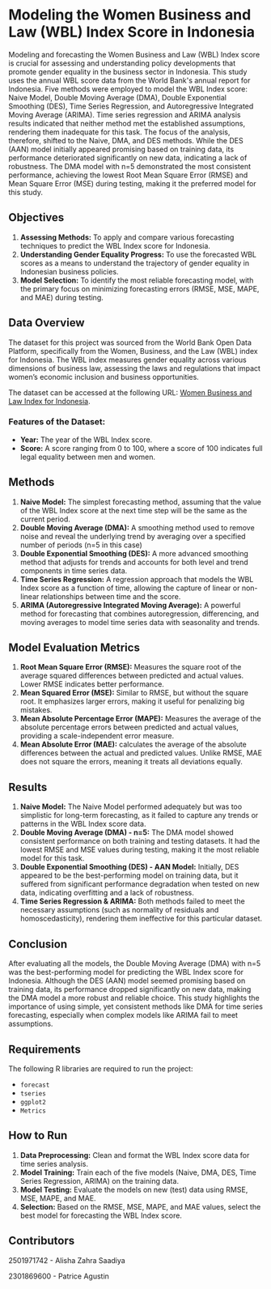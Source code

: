 # Modeling the Women Business and Law (WBL) Index Score in Indonesia
Modeling and forecasting the Women Business and Law (WBL) Index score is crucial for assessing and understanding policy developments that promote gender equality in the business sector in Indonesia. This study uses the annual WBL score data from the World Bank's annual report for Indonesia. Five methods were employed to model the WBL Index score: Naive Model, Double Moving Average (DMA), Double Exponential Smoothing (DES), Time Series Regression, and Autoregressive Integrated Moving Average (ARIMA). Time series regression and ARIMA analysis results indicated that neither method met the established assumptions, rendering them inadequate for this task. The focus of the analysis, therefore, shifted to the Naive, DMA, and DES methods. While the DES (AAN) model initially appeared promising based on training data, its performance deteriorated significantly on new data, indicating a lack of robustness. The DMA model with n=5 demonstrated the most consistent performance, achieving the lowest Root Mean Square Error (RMSE) and Mean Square Error (MSE) during testing, making it the preferred model for this study.

## Objectives 
1. **Assessing Methods:** To apply and compare various forecasting techniques to predict the WBL Index score for Indonesia.
2. **Understanding Gender Equality Progress:** To use the forecasted WBL scores as a means to understand the trajectory of gender equality in Indonesian business policies.
3. **Model Selection:** To identify the most reliable forecasting model, with the primary focus on minimizing forecasting errors (RMSE, MSE, MAPE, and MAE) during testing.

## Data Overview
The dataset for this project was sourced from the World Bank Open Data Platform, specifically from the Women, Business, and the Law (WBL) index for Indonesia. The WBL index measures gender equality across various dimensions of business law, assessing the laws and regulations that impact women’s economic inclusion and business opportunities.

The dataset can be accessed at the following URL: [Women Business and Law Index for Indonesia](https://data.worldbank.org/indicator/SG.LAW.INDX?locations=ID).

### Features of the Dataset:
- **Year:** The year of the WBL Index score.
- **Score:** A score ranging from 0 to 100, where a score of 100 indicates full legal equality between men and women.

## Methods
1. **Naive Model:** The simplest forecasting method, assuming that the value of the WBL Index score at the next time step will be the same as the current period.
2. **Double Moving Average (DMA):** A smoothing method used to remove noise and reveal the underlying trend by averaging over a specified number of periods (n=5 in this case)
3. **Double Exponential Smoothing (DES):** A more advanced smoothing method that adjusts for trends and accounts for both level and trend components in time series data.
4. **Time Series Regression:** A regression approach that models the WBL Index score as a function of time, allowing the capture of linear or non-linear relationships between time and the score.
5. **ARIMA (Autoregressive Integrated Moving Average):** A powerful method for forecasting that combines autoregression, differencing, and moving averages to model time series data with seasonality and trends.

## Model Evaluation Metrics
1. **Root Mean Square Error (RMSE):** Measures the square root of the average squared differences between predicted and actual values. Lower RMSE indicates better performance.
2. **Mean Squared Error (MSE):** Similar to RMSE, but without the square root. It emphasizes larger errors, making it useful for penalizing big mistakes.
3. **Mean Absolute Percentage Error (MAPE):** Measures the average of the absolute percentage errors between predicted and actual values, providing a scale-independent error measure.
4. **Mean Absolute Error (MAE):** calculates the average of the absolute differences between the actual and predicted values. Unlike RMSE, MAE does not square the errors, meaning it treats all deviations equally.

## Results
1. **Naive Model:** The Naive Model performed adequately but was too simplistic for long-term forecasting, as it failed to capture any trends or patterns in the WBL Index score data.
2. **Double Moving Average (DMA) - n=5:** The DMA model showed consistent performance on both training and testing datasets. It had the lowest RMSE and MSE values during testing, making it the most reliable model for this task.
3. **Double Exponential Smoothing (DES) - AAN Model:** Initially, DES appeared to be the best-performing model on training data, but it suffered from significant performance degradation when tested on new data, indicating overfitting and a lack of robustness.
4. **Time Series Regression & ARIMA:** Both methods failed to meet the necessary assumptions (such as normality of residuals and homoscedasticity), rendering them ineffective for this particular dataset.

## Conclusion
After evaluating all the models, the Double Moving Average (DMA) with n=5 was the best-performing model for predicting the WBL Index score for Indonesia. Although the DES (AAN) model seemed promising based on training data, its performance dropped significantly on new data, making the DMA model a more robust and reliable choice. This study highlights the importance of using simple, yet consistent methods like DMA for time series forecasting, especially when complex models like ARIMA fail to meet assumptions.

## Requirements
The following R libraries are required to run the project:
- `forecast`
- `tseries`
- `ggplot2`
- `Metrics`

## How to Run
1. **Data Preprocessing:** Clean and format the WBL Index score data for time series analysis.
2. **Model Training:** Train each of the five models (Naive, DMA, DES, Time Series Regression, ARIMA) on the training data.
3. **Model Testing:** Evaluate the models on new (test) data using RMSE, MSE, MAPE, and MAE.
4. **Selection:** Based on the RMSE, MSE, MAPE, and MAE values, select the best model for forecasting the WBL Index score.

## Contributors

2501971742 - Alisha Zahra Saadiya

2301869600 - Patrice Agustin
